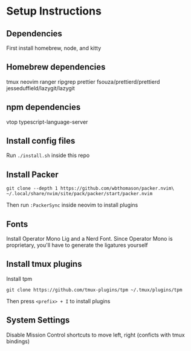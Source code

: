 # Setup Instructions

## Dependencies

First install homebrew, node, and kitty

## Homebrew dependencies

tmux
neovim
ranger
ripgrep
prettier
fsouza/prettierd/prettierd
jesseduffield/lazygit/lazygit

## npm dependencies

vtop
typescript-language-server

## Install config files

Run `./install.sh` inside this repo

## Install Packer

```
git clone --depth 1 https://github.com/wbthomason/packer.nvim\
~/.local/share/nvim/site/pack/packer/start/packer.nvim
```

Then run `:PackerSync` inside neovim to install plugins

## Fonts

Install Operator Mono Lig and a Nerd Font. Since Operator Mono is proprietary, you'll have to generate the ligatures yourself

## Install tmux plugins

Install tpm

```
git clone https://github.com/tmux-plugins/tpm ~/.tmux/plugins/tpm
```

Then press `<prefix> + I` to install plugins

## System Settings

Disable Mission Control shortcuts to move left, right (conficts with tmux bindings)
